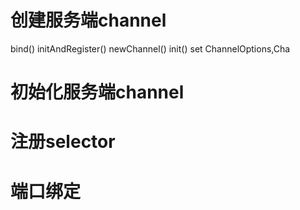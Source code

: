# 创建服务端channel  
bind()
  initAndRegister()
    newChannel()
    init()
      set ChannelOptions,Cha
# 初始化服务端channel  
# 注册selector  
# 端口绑定  
